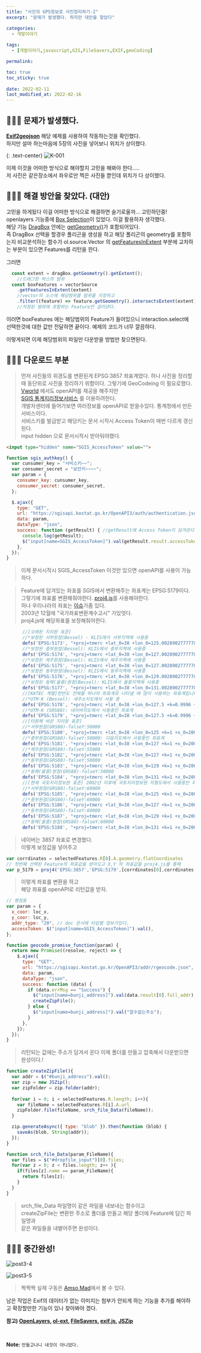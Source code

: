 ```yaml
---
title: "사진의 GPS정보로 사진정리하기-2"
excerpt: "문제가 발생했다. 하지만 대안을 찾았다"

categories:
  - 개발이야기
  
tags:
  - [개발이야기,javascript,GIS,FileSavers,EXIF,geoCoding]

permalink: 

toc: true
toc_sticky: true
 
date: 2022-02-11
last_modified_at: 2022-02-16
---
```


## 🤷🏻‍♀️ 문제가 발생했다.

**[Exif2geojson](https://viglino.github.io/ol-ext/examples/misc/exif2geojson.html)** 해당 예제를 사용하여 작동하는것을 확인했다.<br>
하지만 설마 하는마음에 5장의 사진을 넣어보니 위치가 상이했다.<br>

{: .text-center}
![K-001](https://user-images.githubusercontent.com/57971757/153532148-dc24c73a-1e27-44a4-8292-26b18bc01888.jpg)

이제 이것을 어떠한 방식으로 해야할지 고민을 해봐야 한다..... <br>
저 사진은 같은장소에서 좌우로만 찍은 사진들 뿐인데 위치가 다 상이했다. <br>

## 🤷🏻‍♀️ 해결 방안을 찾았다. (대안)

고민을 하게됬다  이걸 어떠한 방식으로 해결하면 슬기로울까... 고민하던중!<br>
openlayers 기능중에 [Box Selection](https://openlayers.org/en/latest/examples/box-selection.html)이 있었다. 이걸 활용하자 생각했다. <br>
해당 기능 [DragBox](https://openlayers.org/en/latest/apidoc/module-ol_interaction_DragBox-DragBox.html#getGeometry) 안에는 [getGeometry()](https://openlayers.org/en/latest/apidoc/module-ol_geom_Polygon-Polygon.html)가 포함되어있다. <br>
즉 DragBox 선택을 할경우 폴리곤을 생성을 하고 해당 폴리곤의 geometry를 포함하는지 비교분석하는 함수가 ol.source.Vector 의 [getFeaturesInExtent](https://openlayers.org/en/latest/apidoc/module-ol_source_Vector-VectorSource.html#getFeaturesInExtent) 부분에 교차하는 부분이 있으면 Features를 리턴을 한다. 

그러면

```js
  const extent = dragBox.getGeometry().getExtent(); 
    //드래그한 박스의 범위
  const boxFeatures = vectorSource
    .getFeaturesInExtent(extent) 
    //vector의 소스에 해당범위를 범위를 지정하고
    .filter((feature) => feature.getGeometry().intersectsExtent(extent));
    //지정된 범위에 포함하는 Feature만 걸러낸다.
```
이러면 boxFeatures 에는 해당범위의 Feature가 들어있으니 interaction.select에
선택한것에 대한 값만 전달하면 끝이다. 예제의 코드가 너무 깔끔하다.

이렇게되면 이제 해당범위의 파일만 다운받을 방법만 찾으면된다.

## 🤷🏻‍♀️ 다운로드 부분

>먼저 사진들의 위경도를 변환된게 EPSG:3857 좌표계였다. 
허나 사진을 정리할때 동단위로 사진을 정리하기 위함이다.
그렇기에 GeoCodeing 이 필요로했다. <br>
[Vworld](https://map.vworld.kr/) 에서도 openAPI를 재공을 해주지만 <br>
[SGIS 통계지리정보서비스](https://sgis.kostat.go.kr/) 를 이용하려한다. <br>
개발자센터에 들어가보면 여러정보를 openAPI로 받을수있다. 통계청에서 만든 서비스이다. <br>
서비스키를 발급받고 해당키는 문서 시작시 Access Token이 매번 다르게 갱신된다.<br>
input hidden 으로 문서시작시 받아둬야했다. 

```html
<input type="hidden" name="SGIS_AccessToken" value="">
```
```js
function sgis_authkey() {
  var cunsumer_key = "서비스키~~";
  var consumer_secret = "보안키~~~~";
  var param = {
    consumer_key: cunsumer_key,
    consumer_secret: consumer_secret,
  };

  $.ajax({
    type: "GET",
    url: "https://sgisapi.kostat.go.kr/OpenAPI3/auth/authentication.json",
    data: param,
    dataType: "json",
    success: function (getResult) { //getResult에 Access Token이 담겨온다
      console.log(getResult);
      $("input[name=SGIS_AccessToken]").val(getResult.result.accessToken);
    },
  });
}
```

> 이제 문서시작시 SGIS_AccessToken 이것만 있으면 openAPI를 사용이 가능하다.<br>

>Feature에 담겨있는 좌표를 SGIS에서 변환해주는 좌표계는 EPSG:5179이다.<br>
그렇기에 좌표를 변환해줘야한다. 
[proj4.js](https://github.com/proj4js/proj4js)를 사용해야한다.<br>
허나 우리나라의 좌표는 [이슈](https://www.osgeo.kr/17)가좀 있다. <br>
2003년 12월에 "국가좌표변환계수고시" 가있엇다. <br>
proj4.js에 해당좌표를 보정해줘야한다.
```js
      //[오래된 지리원 표준]
      //*보정된 서부원점(Bessel) - KLIS에서 서부지역에 사용중
      defs('EPSG:5173', "+proj=tmerc +lat_0=38 +lon_0=125.0028902777778 +k=1 +x_0=200000 +y_0=500000 +ellps=bessel +units=m +no_defs +towgs84=-115.80,474.99,674.11,1.16,-2.31,-1.63,6.43");
      //*보정된 중부원점(Bessel): KLIS에서 중부지역에 사용중
      defs('EPSG:5174', "+proj=tmerc +lat_0=38 +lon_0=127.0028902777778 +k=1 +x_0=200000 +y_0=500000 +ellps=bessel +units=m +no_defs +towgs84=-115.80,474.99,674.11,1.16,-2.31,-1.63,6.43");
      //*보정된 제주원점(Bessel): KLIS에서 제주지역에 사용중
      defs('EPSG:5175', "+proj=tmerc +lat_0=38 +lon_0=127.0028902777778 +k=1 +x_0=200000 +y_0=550000 +ellps=bessel +units=m +no_defs  +towgs84=-115.80,474.99,674.11,1.16,-2.31,-1.63,6.43");
      //*보정된 동부원점(Bessel): KLIS에서 동부지역에 사용중
      defs('EPSG:5176', "+proj=tmerc +lat_0=38 +lon_0=129.0028902777778 +k=1 +x_0=200000 +y_0=500000 +ellps=bessel +units=m +no_defs +towgs84=-115.80,474.99,674.11,1.16,-2.31,-1.63,6.43");
      //*보정된 동해(울릉)원점(Bessel): KLIS에서 울릉지역에 사용중
      defs('EPSG:5177', "+proj=tmerc +lat_0=38 +lon_0=131.0028902777778 +k=1 +x_0=200000 +y_0=500000 +ellps=bessel +units=m +no_defs  +towgs84=-115.80,474.99,674.11,1.16,-2.31,-1.63,6.43");
      //[KATEC 계열]한반도 전체를 하나의 좌표계로 나타낼 때 많이 사용하는 좌표계입니다
      //*UTM-K (Bessel): 새주소지도에서 사용 중
      defs('EPSG:5178', "+proj=tmerc +lat_0=38 +lon_0=127.5 +k=0.9996 +x_0=1000000 +y_0=2000000 +ellps=bessel +units=m +no_defs +towgs84=-115.80,474.99,674.11,1.16,-2.31,-1.63,6.43");      
      //*UTM-K (GRS80): 네이버지도에서 사용중인 좌표계
      defs('EPSG:5179', "+proj=tmerc +lat_0=38 +lon_0=127.5 +k=0.9996 +x_0=1000000 +y_0=2000000 +ellps=GRS80 +units=m +no_defs ");      
      //[타원체 바꾼 지리원 표준]
      //*서부원점(GRS80)-falseY:50000
      defs('EPSG:5180', "+proj=tmerc +lat_0=38 +lon_0=125 +k=1 +x_0=200000 +y_0=500000 +ellps=GRS80 +units=m +no_defs");      
      //*중부원점(GRS80)-falseY:50000: 다음지도에서 사용중인 좌표계
      defs('EPSG:5181', "+proj=tmerc +lat_0=38 +lon_0=127 +k=1 +x_0=200000 +y_0=500000 +ellps=GRS80 +units=m +no_defs");      
      //*제주원점(GRS80)-falseY:55000
      defs('EPSG:5182', "+proj=tmerc +lat_0=38 +lon_0=127 +k=1 +x_0=200000 +y_0=550000 +ellps=GRS80 +units=m +no_defs");      
      //*동부원점(GRS80)-falseY:50000
      defs('EPSG:5183', "+proj=tmerc +lat_0=38 +lon_0=129 +k=1 +x_0=200000 +y_0=500000 +ellps=GRS80 +units=m +no_defs");      
      //*동해(울릉)원점(GRS80)-falseY:50000
      defs('EPSG:5184', "+proj=tmerc +lat_0=38 +lon_0=131 +k=1 +x_0=200000 +y_0=500000 +ellps=GRS80 +units=m +no_defs");      
      //[현재 국토지리정보원 표준] 2002년 이후에 국토지리정보원 지형도에서 사용중인 좌표계입니다.
      //*서부원점(GRS80)-falseY:60000
      defs('EPSG:5185', "+proj=tmerc +lat_0=38 +lon_0=125 +k=1 +x_0=200000 +y_0=600000 +ellps=GRS80 +units=m +no_defs");  
      //*중부원점(GRS80)-falseY:60000
      defs('EPSG:5186', "+proj=tmerc +lat_0=38 +lon_0=127 +k=1 +x_0=200000 +y_0=600000 +ellps=GRS80 +units=m +no_defs");  
      //*동부원점(GRS80)-falseY:60000
      defs('EPSG:5187', "+proj=tmerc +lat_0=38 +lon_0=129 +k=1 +x_0=200000 +y_0=600000 +ellps=GRS80 +units=m +no_defs");  
      //*동해(울릉)원점(GRS80)-falseY:60000
      defs('EPSG:5188', "+proj=tmerc +lat_0=38 +lon_0=131 +k=1 +x_0=200000 +y_0=600000 +ellps=GRS80 +units=m +no_defs");        
```
> 네이버는 3857 좌표로 변경했다. <br>
이렇게 보정값을 넣어주고

```js
var corrdinates = selectedFeatures.R[0].A.geometry.flatCoordinates
// 첫번째 선택된 Feature의 좌표값을 받아오고 X,Y 의 좌표값을 proj4.js를 통해 
var p_5179 = proj4('EPSG:3857','EPSG:5179',[corrdinates[0],corrdinates[1]]);
```

> 이렇게 좌표를 변환을 하고 <br>
> 해당 좌표를 openAPI로 리턴값을 받자.

```js
// 행정동
var param = {
  x_coor: loc_x,
  y_coor: loc_y,
  addr_type: "20", // doc 문서에 타입별 정보가있다.
  accessToken: $("input[name=SGIS_AccessToken]").val(),
};

function geocode_promise_function(param) {
  return new Promise((resolve, reject) => {
    $.ajax({
      type: "GET",
      url: "https://sgisapi.kostat.go.kr/OpenAPI3/addr/rgeocode.json",
      data: param,
      dataType: "json",
      success: function (data) {
        if (data.errMsg == "Success") {
          $("input[name=bunji_address]").val(data.result[0].full_addr);
          createZipFile();
        } else {
          $("input[name=bunji_address]").val("알수없는주소");
        }
      },
    });
  });
}
```

> 리턴되는 값에는 주소가 담겨서 온다 이제 폴더를 만들고 압축해서 다운받으면 완성이다.!

```js
function createZipFile(){
  var addr = $("#bunji_address").val();
  var zip = new JSZip();
  var zipFolder = zip.folder(addr);
  
  for(var i = 0; i < selectedFeatures.R.length; i++){
    var fileName = selectedFeatures.R[i].A.url
    zipFolder.file(fileName, srch_file_Data(fileName));
  }

  zip.generateAsync({ type: "blob" }).then(function (blob) {
    saveAs(blob, String(addr));
  });
}

function srch_file_Data(param_FileName){
  var files = $("#dropfile_input")[0].files;
  for(var z = 0; z < files.length; z++ ){
    if(files[z].name == param_FileName){
      return files[z];
    }
  }
}
```
> srch_file_Data 파일명이 같은 파일을 내보내는 함수이고<br>
> createZipFile는 변환한 주소로 폴더를 만들고 해당 폴더에 Feature에 담긴 파일명과 <br>
> 같은 파일들을 내뱉어주면 완성이다.

## 🤷🏻‍♀️ 중간완성!

![post3-4](https://user-images.githubusercontent.com/57971757/154182937-92e41415-f5f2-46ad-afea-c74c3652e8e1.gif)

![post3-5](https://user-images.githubusercontent.com/57971757/154183027-4ec1aa91-498f-4e72-bd0a-50d2fae59865.jpg)

>짝짝짝 실제 구동은 [Amso Mad](https://amsomad.com/)에서 볼 수 있다.

남은 작업은 Exif의 데이터가 없는 이미지는 첨부가 안되게 하는 기능을 추가를 해야하고
확장할만한 기능이 있나 찾아봐야 겠다.





**참고) [OpenLayers](https://openlayers.org/), [ol-ext](https://viglino.github.io/ol-ext/), [FileSavers](https://github.com/eligrey/FileSaver.js), [exif.js](https://github.com/exif-js/exif-js), [JSZip](https://github.com/Stuk/jszip)**

<br>



**Note:** `만들고나니 내것이 아니었다.` 